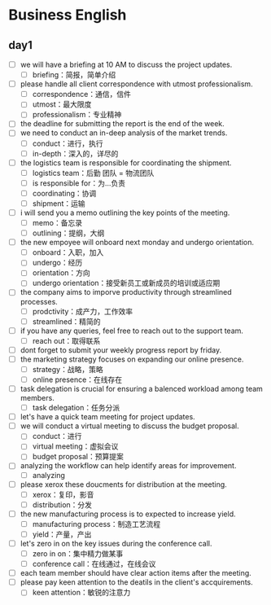 # Business English

## day1

* [ ] we will have a briefing at 10 AM to discuss the project updates.
  * [ ] briefing：简报，简单介绍
* [ ] please handle all client correspondence with utmost professionalism.
  * [ ] correspondence：通信，信件
  * [ ] utmost：最大限度
  * [ ] professionalism：专业精神
* [ ] the deadline for submitting the report is the end of the week.
* [ ] we need to conduct an in-deep analysis of the market trends.
  * [ ] conduct：进行，执行
  * [ ] in-depth：深入的，详尽的
* [ ] the logistics team is responsible for coordinating the shipment.
  * [ ] logistics team：后勤 团队 = 物流团队
  * [ ] is responsible for：为...负责
  * [ ] coordinating：协调
  * [ ] shipment：运输
* [ ] i will send you a memo outlining the key points of the meeting.
  * [ ] memo：备忘录
  * [ ] outlining：提纲，大纲
* [ ] the new empoyee will onboard next monday and undergo orientation.
  * [ ] onboard：入职，加入
  * [ ] undergo：经历
  * [ ] orientation：方向
  * [ ] undergo orientation：接受新员工或新成员的培训或适应期
* [ ] the company aims to imporve productivity through streamlined processes.
  * [ ] prodctivity：成产力，工作效率
  * [ ] streamlined：精简的
* [ ] if you have any queries, feel free to reach out to the support team.
  * [ ] reach out：取得联系
* [ ] dont forget to submit your weekly progress report by friday.
* [ ] the marketing strategy focuses on expanding our online presence.
  * [ ] strategy：战略，策略
  * [ ] online presence：在线存在
* [ ] task delegation is crucial for ensuring a balenced workload among team members.
  * [ ] task delegation：任务分派
* [ ] let's have a quick team meeting for project updates.
* [ ] we will conduct a virtual meeting to discuss the budget proposal.
  * [ ] conduct：进行
  * [ ] virtual meeting：虚拟会议
  * [ ] budget proposal：预算提案
* [ ] analyzing the workflow can help identify areas for improvement.
  * [ ] analyzing
* [ ] please xerox these doucments for distribution at the meeting.
  * [ ] xerox：复印，影音
  * [ ] distribution：分发
* [ ] the new manufacturing process is to expected to increase yield.
  * [ ] manufacturing process：制造工艺流程
  * [ ] yield：产量，产出
* [ ] let's zero in on the key issues during the conference call.
  * [ ] zero in on：集中精力做某事
  * [ ] conference call：在线通过，在线会议
* [ ] each team member should have clear action items after the meeting.
* [ ] please pay keen attention to the deatils in the client's accquirements.
  * [ ] keen attention：敏锐的注意力
